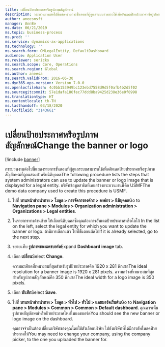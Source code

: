 ```yaml
---
title: เปลี่ยนป้ายประกาศหรือรูปภาพสัญลักษณ์
description: กระบวนงานต่อไปนี้แสดงรายการขั้นตอนที่ผู้ดูแลระบบสามารถใช้เพื่ออัพเดตป้ายประกาศหรือรูปภาพสัญลักษณ์ที่ถูกแสดงสำหรับนิติบุคคล
author: aneesmsft
manager: AnnBe
ms.date: 06/21/2019
ms.topic: business-process
ms.prod: ''
ms.service: dynamics-ax-applications
ms.technology: ''
ms.search.form: OMLegalEntity, DefaultDashboard
audience: Application User
ms.reviewer: sericks
ms.search.scope: Core, Operations
ms.search.region: Global
ms.author: aneesa
ms.search.validFrom: 2016-06-30
ms.dyn365.ops.version: Version 7.0.0
ms.openlocfilehash: 4c0bb153949bc123ebd7558d9d5f0afb4b2d5f02
ms.sourcegitcommit: 57e1dafa186fec77ddd8ba9425d238e36e0f0998
ms.translationtype: HT
ms.contentlocale: th-TH
ms.lasthandoff: 03/18/2020
ms.locfileid: "3143661"
---
```

# <a name="change-the-banner-or-logo"></a><span data-ttu-id="8b9e8-103">เปลี่ยนป้ายประกาศหรือรูปภาพสัญลักษณ์</span><span class="sxs-lookup"><span data-stu-id="8b9e8-103">Change the banner or logo</span></span>

[!include [banner](../../includes/banner.md)]

<span data-ttu-id="8b9e8-104">กระบวนงานต่อไปนี้แสดงรายการขั้นตอนที่ผู้ดูแลระบบสามารถใช้เพื่ออัพเดตป้ายประกาศหรือรูปภาพสัญลักษณ์ที่ถูกแสดงสำหรับนิติบุคคล</span><span class="sxs-lookup"><span data-stu-id="8b9e8-104">The following procedure lists the steps that system administrators can use to update the banner or logo image that is displayed for a legal entity.</span></span> <span data-ttu-id="8b9e8-105">บริษัทข้อมูลสาธิตที่เคยสร้างกระบวนงานนี้คือ USMF</span><span class="sxs-lookup"><span data-stu-id="8b9e8-105">The demo data company used to create this procedure is USMF.</span></span>

1. <span data-ttu-id="8b9e8-106">ไปที่ **บานหน้าต่างนำทาง > โมดูล > การจัดการองค์กร > องค์กร > นิติบุคคล**</span><span class="sxs-lookup"><span data-stu-id="8b9e8-106">Go to **Navigation pane > Modules > Organization administration > Organizations > Legal entities**.</span></span>
2. <span data-ttu-id="8b9e8-107">ในรายการทางด้านซ้าย ให้เลือกนิติบุคคลซึ่งคุณต้องการอัพเดตป้ายประกาศหรือโลโก้ </span><span class="sxs-lookup"><span data-stu-id="8b9e8-107">In the list on the left, select the legal entity for which you want to update the banner or logo.</span></span> <span data-ttu-id="8b9e8-108">ถ้ามีการเลือกแล้ว ไปที่ขั้นตอนถัดไป</span><span class="sxs-lookup"><span data-stu-id="8b9e8-108">If it is already selected, go to the next step.</span></span>
3. <span data-ttu-id="8b9e8-109">ขยายแท็บ **รูปภาพของแดชบอร์ด**</span><span class="sxs-lookup"><span data-stu-id="8b9e8-109">Expand **Dashboard image** tab.</span></span>
4. <span data-ttu-id="8b9e8-110">เลือก **เปลี่ยน**</span><span class="sxs-lookup"><span data-stu-id="8b9e8-110">Select **Change**.</span></span>
    
    <span data-ttu-id="8b9e8-111">ความละเอียดที่เหมาะสมที่สุดสำหรับรูปป้ายประกาศคือ 1920 x 281 พิกเซล</span><span class="sxs-lookup"><span data-stu-id="8b9e8-111">The ideal resolution for a banner image is 1920 x 281 pixels.</span></span> <span data-ttu-id="8b9e8-112">ความกว้างที่เหมาะสมที่สุดสำหรับรูปภาพสัญลักษณ์คือ 350 พิกเซล</span><span class="sxs-lookup"><span data-stu-id="8b9e8-112">The ideal width for a logo image is 350 pixels.</span></span>
    
5. <span data-ttu-id="8b9e8-113">เลือก **บันทึก**</span><span class="sxs-lookup"><span data-stu-id="8b9e8-113">Select **Save**.</span></span>
6. <span data-ttu-id="8b9e8-114">ไปที่ **บานหน้าต่างนำทาง > โมดูล > ทั่วไป > ทั่วไป > แดชบอร์ดเริ่มต้น**</span><span class="sxs-lookup"><span data-stu-id="8b9e8-114">Go to **Navigation pane > Modules > Common > Common > Default dashboard**.</span></span> <span data-ttu-id="8b9e8-115">คุณควรเห็นรูปภาพสัญลักษณ์หรือป้ายประกาศใหม่ในแดชบอร์ด</span><span class="sxs-lookup"><span data-stu-id="8b9e8-115">You should see the new banner or logo image on the dashboard.</span></span>  
    
    <span data-ttu-id="8b9e8-116">คุณอาจจำเป็นต้องเปลี่ยนบริษัทของคุณโดยใช้ตัวเลือกบริษัท ไปยังบริษัทที่ได้มีการอัพโหลดป้ายประกาศให้</span><span class="sxs-lookup"><span data-stu-id="8b9e8-116">You may need to change your company, using the company picker, to the one you uploaded the banner for.</span></span>  
